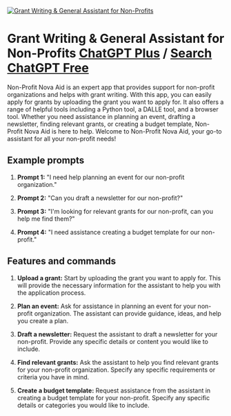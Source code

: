 
[![Grant Writing & General Assistant for Non-Profits](https://files.oaiusercontent.com/file-nd80UM2oKdnZdh60K9Ki5Bxo?se=2123-10-16T17%3A35%3A32Z&sp=r&sv=2021-08-06&sr=b&rscc=max-age%3D31536000%2C%20immutable&rscd=attachment%3B%20filename%3D11141433-48ea-4457-9c75-abc79d3bf5f3.png&sig=N8hLSmX9/uxw36k7cBGS9zPs3XXZwyg2OOa4BbyPFl8%3D)](https://chat.openai.com/g/g-kXcpwjpwo-grant-writing-general-assistant-for-non-profits)

# Grant Writing & General Assistant for Non-Profits [ChatGPT Plus](https://chat.openai.com/g/g-kXcpwjpwo-grant-writing-general-assistant-for-non-profits) / [Search ChatGPT Free](https://gptcall.net/index.html#/?search=Grant%20Writing%20%26%20General%20Assistant%20for%20Non-Profits)

Non-Profit Nova Aid is an expert app that provides support for non-profit organizations and helps with grant writing. With this app, you can easily apply for grants by uploading the grant you want to apply for. It also offers a range of helpful tools including a Python tool, a DALLE tool, and a browser tool. Whether you need assistance in planning an event, drafting a newsletter, finding relevant grants, or creating a budget template, Non-Profit Nova Aid is here to help. Welcome to Non-Profit Nova Aid, your go-to assistant for all your non-profit needs!

## Example prompts

1. **Prompt 1:** "I need help planning an event for our non-profit organization."

2. **Prompt 2:** "Can you draft a newsletter for our non-profit?"

3. **Prompt 3:** "I'm looking for relevant grants for our non-profit, can you help me find them?"

4. **Prompt 4:** "I need assistance creating a budget template for our non-profit."

## Features and commands

1. **Upload a grant:** Start by uploading the grant you want to apply for. This will provide the necessary information for the assistant to help you with the application process.

2. **Plan an event:** Ask for assistance in planning an event for your non-profit organization. The assistant can provide guidance, ideas, and help you create a plan.

3. **Draft a newsletter:** Request the assistant to draft a newsletter for your non-profit. Provide any specific details or content you would like to include.

4. **Find relevant grants:** Ask the assistant to help you find relevant grants for your non-profit organization. Specify any specific requirements or criteria you have in mind.

5. **Create a budget template:** Request assistance from the assistant in creating a budget template for your non-profit. Specify any specific details or categories you would like to include.


